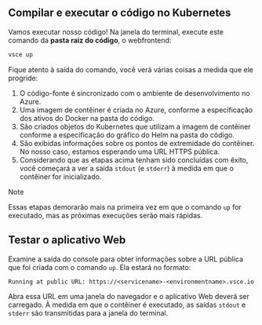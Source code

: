 ## <a name="build-and-run-code-in-kubernetes"></a>Compilar e executar o código no Kubernetes
Vamos executar nosso código! Na janela do terminal, execute este comando da **pasta raiz do código**, o webfrontend:

```cmd
vsce up
```

Fique atento à saída do comando, você verá várias coisas a medida que ele progride:
1. O código-fonte é sincronizado com o ambiente de desenvolvimento no Azure.
1. Uma imagem de contêiner é criada no Azure, conforme a especificação dos ativos do Docker na pasta do código.
1. São criados objetos do Kubernetes que utilizam a imagem de contêiner conforme a especificação do gráfico do Helm na pasta do código.
1. São exibidas informações sobre os pontos de extremidade do contêiner. No nosso caso, estamos esperando uma URL HTTPS pública.
1. Considerando que as etapas acima tenham sido concluídas com êxito, você começará a ver a saída `stdout` (e `stderr`) à medida em que o contêiner for inicializado.

> [!Note]
> Essas etapas demorarão mais na primeira vez em que o comando `up` for executado, mas as próximas execuções serão mais rápidas.

## <a name="test-the-web-app"></a>Testar o aplicativo Web
Examine a saída do console para obter informações sobre a URL pública que foi criada com o comando `up`. Ela estará no formato: 

`Running at public URL: https://<servicename>-<environmentname>.vsce.io` 

Abra essa URL em uma janela do navegador e o aplicativo Web deverá ser carregado. À medida em que o contêiner é executado, as saídas `stdout` e `stderr` são transmitidas para a janela do terminal.
